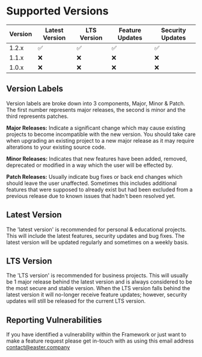 # Supported Versions

| Version | Latest Version      | LTS Version        | Feature Updates    | Security Updates   |
| ------- | ------------------- | ------------------ | ------------------ | ------------------ |
| 1.2.x   | :white_check_mark:  | :white_check_mark: | :white_check_mark: | :white_check_mark: |
| 1.1.x   | :x:                 | :x:                | :x:                | :x:                |
| 1.0.x   | :x:                 | :x:                | :x:                | :x:                |

## Version Labels

Version labels are broke down into 3 components, Major, Minor & Patch.
The first number represents major releases, the second is minor and the third represents patches.

**Major Releases:** Indicate a significant change which may cause existing projects to become incompatible with the new
version. You should take care when upgrading an existing project to a new major release as it may require alterations
to your existing source code.

**Minor Releases:** Indicates that new features have been added, removed, deprecated or modified in a way which the user
will be effected by.

**Patch Releases:** Usually indicate bug fixes or back end changes which should leave the user unaffected. Sometimes
this includes additional features that were supposed to already exist but had been excluded from a previous release due
to known issues that hadn't been resolved yet.

## Latest Version

The 'latest version' is recommended for personal & educational projects. This will include the latest features, security
updates and bug fixes. The latest version will be updated regularly and sometimes on a weekly basis.

## LTS Version

The 'LTS version' is recommended for business projects. This will usually be 1 major release behind the latest version
and is always considered to be the most secure and stable version. When the LTS version falls behind the latest version
it will no-longer receive feature updates; however, security updates will still be released for the current LTS version.

## Reporting Vulnerabilities

If you have identified a vulnerability within the Framework or just want to make a feature request please get in-touch
with as using this email address [contact@easter.company](mailto:contact@easter.company)
